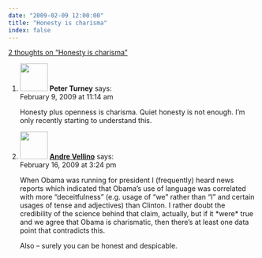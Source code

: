 ```yaml
---
date: "2009-02-09 12:00:00"
title: "Honesty is charisma"
index: false
---
```


[2 thoughts on &ldquo;Honesty is charisma&rdquo;](/lemire/blog/2009/02-09-honesty-is-charisma)

<ol class="comment-list">
<li id="comment-50621" class="comment even thread-even depth-1">
<div class="comment-author vcard">
<img alt src="https://secure.gravatar.com/avatar/eb2d858a6ccea692bf677ad2c66623ad?s=56&#038;d=mm&#038;r=g" srcset="https://secure.gravatar.com/avatar/eb2d858a6ccea692bf677ad2c66623ad?s=112&#038;d=mm&#038;r=g 2x" class="avatar avatar-56 photo" height="56" width="56" decoding="async" /> <b class="fn">Peter Turney</b> <span class="says">says:</span> </div>
<div class="comment-metadata"><time datetime="2009-02-09T11:14:24+00:00">February 9, 2009 at 11:14 am</time></a> </div>
<div class="comment-content">
<p>Honesty plus openness is charisma. Quiet honesty is not enough. I&rsquo;m only recently starting to understand this.</p>
</div>
</li>
<li id="comment-50635" class="comment odd alt thread-odd thread-alt depth-1">
<div class="comment-author vcard">
<img alt src="https://secure.gravatar.com/avatar/?s=56&#038;d=mm&#038;r=g" srcset="https://secure.gravatar.com/avatar/?s=112&#038;d=mm&#038;r=g 2x" class="avatar avatar-56 photo avatar-default" height="56" width="56" decoding="async" /> <b class="fn"><a href="https://synthese.wordpress.com/" class="url" rel="ugc external nofollow">Andre Vellino</a></b> <span class="says">says:</span> </div>
<div class="comment-metadata"><time datetime="2009-02-16T15:24:44+00:00">February 16, 2009 at 3:24 pm</time></a> </div>
<div class="comment-content">
<p>When Obama was running for president I (frequently) heard news reports which indicated that Obama&rsquo;s use of language was correlated with more &ldquo;deceitfulness&rdquo; (e.g. usage of &ldquo;we&rdquo; rather than &ldquo;I&rdquo; and certain usages of tense and adjectives) than Clinton. I rather doubt the credibility of the science behind that claim, actually, but if it *were* true and we agree that Obama is charismatic, then there&rsquo;s at least one data point that contradicts this.</p>
<p>Also &#8211; surely you can be honest and despicable.</p>
</div>
</li>
</ol>

